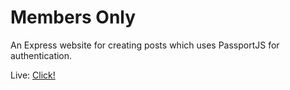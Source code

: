 # Members Only
An Express website for creating posts which uses PassportJS for authentication.

Live: <a href="https://members-only-production-5392.up.railway.app/">Click!</a>
